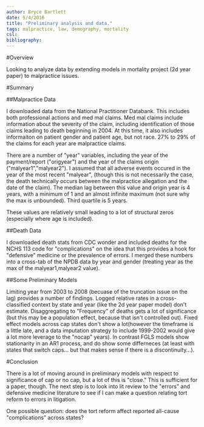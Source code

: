 ```yaml
---
author: Bryce Bartlett
date: 5/4/2016
title: "Preliminary analysis and data."
tags: malpractice, law, demography, mortality
csl:
bibliography:
---
```


#Overview

Looking to analyze data by extending models in mortality project (2d year paper) to malpractice issues.

#Summary

##Malpractice Data

I downloaded data from the National Practitioner Databank. This includes both professional actions and med mal claims. Med mal claims include information about the severity of the claim, including identification of those claims leading to death beginning in 2004. At this time, it also includes informaiton on patient gender and patient age, but not race. 27% to 29% of the claims for each year are malpractice claims.

There are a number of "year" variables, including the year of the payment/report ("origyear") and the year of the claims origin ("malyear1","malyear2"). I assumed that all adverse events occured in the year of the most recent "malyear", (though this is not necessarily the case, the death technically occurs between the malpractice allegation and the date of the claim). The median lag between this value and origin year is 4 years, with a minimum of 1 and an almost infinite maximum (not sure why the max is unbounded). Third quartile is 5 years.

These values are relatively small leading to a lot of structural zeros (especially where age is included).

##Death Data

I downloaded death stats from CDC wonder and included deaths for the NCHS 113 code for "complications" on the idea that this provides a hook for "defensive" medicine or the prevalence of errors. I merged these numbers into a cross-tab of the NPDB data by year and gender (treating year as the max of the malyear1,malyear2 value).

##Some Preliminary Models

Limiting year from 2003 to 2008 (becuase of the truncation issue on the lag) provides a number of findings. Logged relative rates in a cross-classified context by state and year (like the 2d year paper model) don't estimate. Disaggregating to "Frequency" of deaths gets a lot of significance (but this may be a population effect, because that isn't controlled out). Fixed effect models across cap states don't show a lot(however the timeframe is a little late, and a data imputation strategy to include 1999-2002 would give a lot more leverage to the "nocap" years). In contrast FGLS models show stationarity in an AR1 process, and do show some differneces (at least with states that switch caps... but that makes sense if there is a discontinuity...).

#Conclusion

There is a lot of moving around in preliminary models with respect to significance of cap or no cap, but a lot of this is "close." This is sufficient for a paper, though. The next step is to look into lit review to the "errors" and defensive medicine literature to see if I can make a question relating tort reform to errors in litigation.

One possible question: does the tort reform affect reported all-cause "complications" across states?

